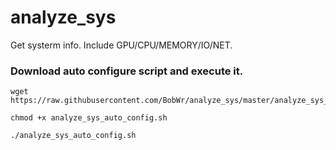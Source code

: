 # analyze_sys
Get systerm info. Include GPU/CPU/MEMORY/IO/NET.

### Download auto configure script and execute it.

```shell
wget https://raw.githubusercontent.com/BobWr/analyze_sys/master/analyze_sys_auto_config.sh

chmod +x analyze_sys_auto_config.sh

./analyze_sys_auto_config.sh
```
